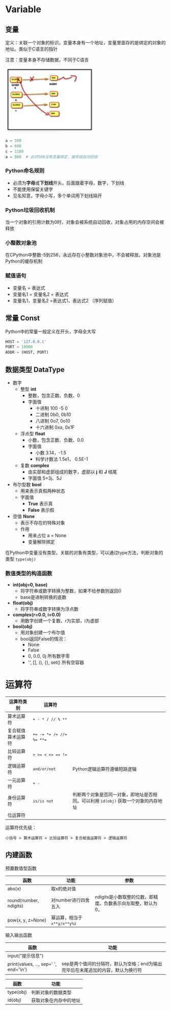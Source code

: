 # Variable

## 变量

定义：关联一个对象的标识。变量本身有一个地址，变量里面存的是绑定的对象的地址。类似于C语言的指针

注意：变量本身不存储数据，不同于C语言

![变量](images/variable.png)

```python
a = 500
b = 600
c = 1100
a = 800  # 此时500没有变量绑定，被系统自动回收
```



### Python命名规则

- 必须为**字母**或**下划线**开头，后面跟着字母，数字，下划线
- 不能使用保留关键字
- 见名知意，字母小写，多个单词用下划线隔开



### Python垃圾回收机制

当一个对象的引用计数为0时，对象会被系统自动回收，对象占用的内存空间会被释放

### 小整数对象池

在CPython中整数-5到256，永远存在小整数对象池中，不会被释放。对象池是Python的缓存机制



### 赋值语句

- 变量名  = 表达式
- 变量名1 = 变量名2 = 表达式
- 变量名1，变量名2  =表达式1，表达式2  （序列赋值）



## 常量 Const

Python中的常量一般定义在开头，字母全大写

```python
HOST = '127.0.0.1'
PORT = 10000
ADDR = (HOST, PORT)
```



## 数据类型 DataType

- 数字
  - 整型 __int__
    - 整数，包含正数、负数、0
    - 字面值
      - 十进制 100 -5 0
      - 二进制 0b0, 0b10
      - 八进制 0o7, 0o10
      - 十六进制 0xa, 0x1F
  - 浮点型 __float__
    - 小数，包含正数、负数、0.0
    - 字面值
      - 小数 3.14，-1.5
      - 科学计数法 1.5e1， 0.5E-1
  - 复数 __complex__
    - 由实部和虚部组成的数字，虚部以 __j__ 和 __J__ 结尾
    - 字面值 5+3j、5J
- 布尔型数 __bool__
  - 用来表示真假两种状态
  - 字面值
    - __True__ 表示真
    - __False__ 表示假
- 空值 __None__
  - 表示不存在的特殊对象
  - 作用
    - 用来占位 a = None
    - 变量解除绑定



在Python中变量没有类型，关联的对象有类型，可以通过type方法，判断对象的类型 `type(obj)`



### 数值类型的构造函数

- __int(obj=0, base)__
  - 将字符串或数字转换为整数，如果不给参数则返回0
  - base是进制转换的底数
- __float(obj)__
  - 将字符串或数字转换为浮点数
- __complex(r=0.0, i=0.0)__
  - 用数字创建一个复数，r为实部，i为虚部
- __bool(obj)__
  - 用对象创建一个布尔值
  - bool返回False的情况：
    - None
    - False
    - 0, 0.0, 0j 所有数字零
    - '', [], (), {}, set() 所有空容器



# 运算符

| 运算符类别         | 运算符                   |                                                              |
| ------------------ | ------------------------ | ------------------------------------------------------------ |
| 算术运算符         | `+ - * / // % **`        |                                                              |
| 复合赋值算术运算符 | `+= -= *= /= //= %= **=` |                                                              |
| 比较运算符         | `> >= < <= == !=`        |                                                              |
| 逻辑运算符         | `and/or/not`             | Python逻辑运算符遵循短路逻辑                                 |
| 一元运算符         | `+ -`                    |                                                              |
| 身份运算符         | `is/is not`              | 判断两个对象是否同一对象，即地址是否相同。可以利用 `id(obj)` 获取一个对象的内存地址 |
| 位运算符           |                          |                                                              |

运算符优先级：

`小括号 > 算术运算符 > 比较运算符 > 复合赋值运算符 > 逻辑运算符`



## 内建函数

预置数值型函数

| 函数                   | 功能                        | 参数                                                         |
| ---------------------- | --------------------------- | ------------------------------------------------------------ |
| abs(x)                 | 取x的绝对值                 |                                                              |
| round(number, ndigits) | 对number进行四舍五入        | ndigits是小数取整的位数，即精度。负数表示向左取整，默认为0， |
| pow(x, y, z=None)      | 幂运算，相当于`x**y/x**y%z` |                                                              |

输入输出函数

| 函数                                  | 功能                                                         |
| ------------------------------------- | ------------------------------------------------------------ |
| input("提示信息")                     |                                                              |
| print(values, ..., sep=' ', end='\n') | sep是两个值间的分隔符，默认为空格；end为输出完毕后在末尾追加的内容，默认为换行符 |

| 函数      | 功能                   |
| --------- | ---------------------- |
| type(obj) | 判断对象的数据类型     |
| id(obj)   | 获取对象在内存中的地址 |

